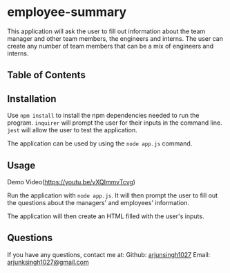 # employee-summary

This application will ask the user to fill out information about the team manager and other team members, the engineers and interns. The user can create any number of team members that can be a mix of engineers and interns. 

## Table of Contents

## Installation

Use `npm install` to install the npm dependencies needed to run the program.
`inquirer` will prompt the user for their inputs in the command line.
`jest` will allow the user to test the application.

The application can be used by using the `node app.js` command.

## Usage

Demo Video(https://youtu.be/vXQImmvTcvg)

Run the application with `node app.js`. It will then prompt the user to fill out the questions about the managers' and employees' information.

The application will then create an HTML filled with the user's inputs.

## Questions

If you have any questions, contact me at:
Github: [arjunsingh1027](https://github.com/arjunsingh1027)
Email: arjunksingh1027@gmail.com